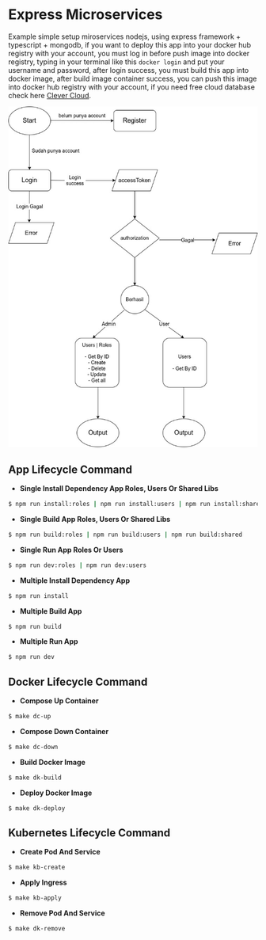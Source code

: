 # Express Microservices

Example simple setup miroservices nodejs, using express framework + typescript + mongodb, if you want to deploy this app into your docker hub registry with your account, you must log in before push image into docker registry, typing in your terminal like this `docker login` and put your username and password, after login success, you must build this app into docker image, after build image container success, you can push this image into docker hub registry with your account, if you need free cloud database check here [Clever Cloud](https://www.clever-cloud.com).

<img src="Untitled Diagram.jpg"/>

## App Lifecycle Command

- **Single Install Dependency App Roles, Users Or Shared Libs**
```sh
$ npm run install:roles | npm run install:users | npm run install:shared
```

- **Single Build App Roles, Users Or Shared Libs**
```sh
$ npm run build:roles | npm run build:users | npm run build:shared
```

- **Single Run App Roles Or Users**
```sh
$ npm run dev:roles | npm run dev:users
```

- **Multiple Install Dependency App**
```sh
$ npm run install
```

- **Multiple Build App**
```sh
$ npm run build
```

- **Multiple Run App**
```sh
$ npm run dev
```

## Docker Lifecycle Command

- **Compose Up Container**
```sh
$ make dc-up
```

- **Compose Down Container**
```sh
$ make dc-down
```

- **Build Docker Image**
```sh
$ make dk-build
```

- **Deploy Docker Image**
```sh
$ make dk-deploy
```

## Kubernetes Lifecycle Command

- **Create Pod And Service**
```sh
$ make kb-create
```

- **Apply Ingress**
```sh
$ make kb-apply
```

- **Remove Pod And Service**
```sh
$ make dk-remove
```
